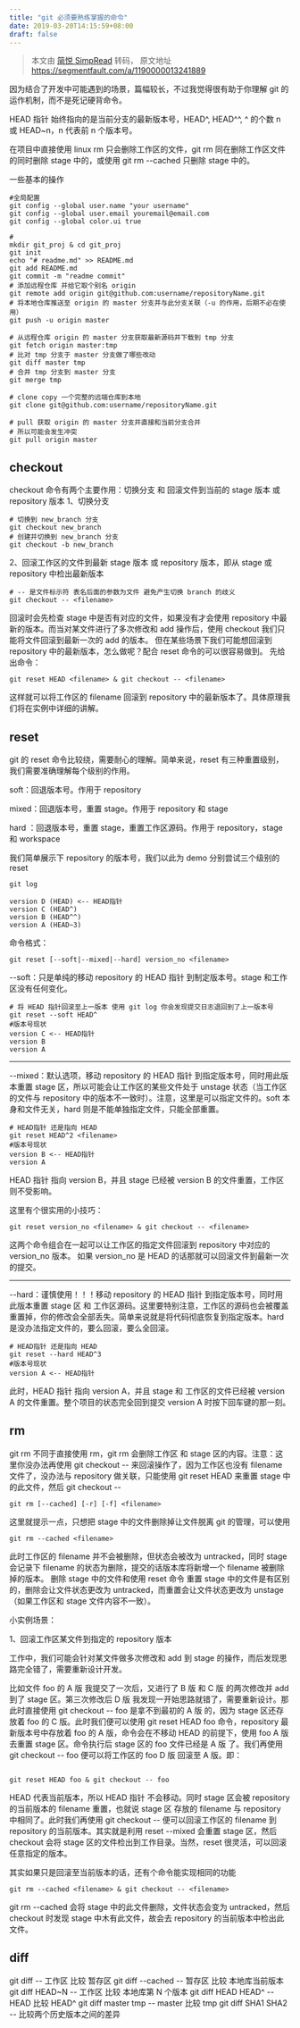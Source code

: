 ```yaml
---
title: "git 必须要熟练掌握的命令"
date: 2019-03-20T14:15:59+08:00
draft: false
---
```


> 本文由 [简悦 SimpRead](http://ksria.com/simpread/) 转码， 原文地址 https://segmentfault.com/a/1190000013241889

因为结合了开发中可能遇到的场景，篇幅较长，不过我觉得很有助于你理解 git 的运作机制，而不是死记硬背命令。

HEAD 指针 始终指向的是当前分支的最新版本号，HEAD^, HEAD^^, ^ 的个数 n 或 HEAD~n，n 代表前 n 个版本号。

在项目中直接使用 linux rm 只会删除工作区的文件，git rm 同在删除工作区文件的同时删除 stage 中的，或使用 git rm --cached 只删除 stage 中的。

一些基本的操作

```
#全局配置
git config --global user.name "your username"
git config --global user.email youremail@email.com
git config --global color.ui true

#
mkdir git_proj & cd git_proj
git init
echo "# readme.md" >> README.md
git add README.md
git commit -m "readme commit"
# 添加远程仓库 并给它取个别名 origin
git remote add origin git@github.com:username/repositoryName.git
# 将本地仓库推送至 origin 的 master 分支并与此分支关联（-u 的作用，后期不必在使用）
git push -u origin master

# 从远程仓库 origin 的 master 分支获取最新源码并下载到 tmp 分支
git fetch origin master:tmp
# 比对 tmp 分支于 master 分支做了哪些改动
git diff master tmp
# 合并 tmp 分支到 master 分支
git merge tmp

# clone copy 一个完整的远端仓库到本地
git clone git@github.com:username/repositoryName.git

# pull 获取 origin 的 master 分支并直接和当前分支合并
# 所以可能会发生冲突
git pull origin master

```

## checkout

checkout 命令有两个主要作用：切换分支 和 回滚文件到当前的 stage 版本 或 repository 版本
1、切换分支

```
# 切换到 new_branch 分支
git checkout new_branch
# 创建并切换到 new_branch 分支
git checkout -b new_branch
```

2、回滚工作区的文件到最新 stage 版本 或 repository 版本，即从 stage 或 repository 中检出最新版本

```
# -- 是文件标示符 表名后面的参数为文件 避免产生切换 branch 的歧义
git checkout -- <filename>

```

回滚时会先检查 stage 中是否有对应的文件，如果没有才会使用 repository 中最新的版本。而当对某文件进行了多次修改和 add 操作后，使用 checkout 我们只能将文件回滚到最新一次的 add 的版本。
但在某些场景下我们可能想回滚到 repository 中的最新版本，怎么做呢？配合 reset 命令的可以很容易做到。
先给出命令：

```
git reset HEAD <filename> & git checkout -- <filename>

```

这样就可以将工作区的 filename 回滚到 repository 中的最新版本了。具体原理我们将在实例中详细的讲解。

## reset

git 的 reset 命令比较绕，需要耐心的理解。简单来说，reset 有三种重置级别，我们需要准确理解每个级别的作用。

soft：回退版本号。作用于 repository

mixed：回退版本号，重置 stage。作用于 repository 和 stage

hard ：回退版本号，重置 stage，重置工作区源码。作用于 repository，stage 和 workspace

我们简单展示下 repository 的版本号，我们以此为 demo 分别尝试三个级别的 reset

```
git log

version D (HEAD) <-- HEAD指针
version C (HEAD^)
version B (HEAD^^)
version A (HEAD~3)

```

命令格式：

```
git reset [--soft|--mixed|--hard] version_no <filename>

```

--soft：只是单纯的移动 repository 的 HEAD 指针 到制定版本号。stage 和工作区没有任何变化。

```
# 将 HEAD 指针回滚至上一版本 使用 git log 你会发现提交日志退回到了上一版本号
git reset --soft HEAD^
#版本号现状
version C <-- HEAD指针
version B
version A

```

* * *

--mixed：默认选项，移动 repository 的 HEAD 指针 到指定版本号，同时用此版本重置 stage 区，所以可能会让工作区的某些文件处于 unstage 状态（当工作区的文件与 repository 中的版本不一致时）。注意，这里是可以指定文件的。soft 本身和文件无关，hard 则是不能单独指定文件，只能全部重置。

```
# HEAD指针 还是指向 HEAD 
git reset HEAD^2 <filename>
#版本号现状
version B <-- HEAD指针
version A

```

HEAD 指针 指向 version B，并且 stage 已经被 version B 的文件重置，工作区则不受影响。

这里有个很实用的小技巧：

```
git reset version_no <filename> & git checkout -- <filename>

```

这两个命令组合在一起可以让工作区的指定文件回滚到 repository 中对应的 version_no 版本。
如果 version_no 是 HEAD 的话那就可以回滚文件到最新一次的提交。

* * *

--hard：谨慎使用！！！移动 repository 的 HEAD 指针 到指定版本号，同时用此版本重置 stage 区 和 工作区源码。这里要特别注意，工作区的源码也会被覆盖重置掉，你的修改会全部丢失。简单来说就是将代码彻底恢复到指定版本。hard 是没办法指定文件的，要么回滚，要么全回滚。

```
# HEAD指针 还是指向 HEAD 
git reset --hard HEAD^3
#版本号现状
version A <-- HEAD指针

```

此时，HEAD 指针 指向 version A，并且 stage 和 工作区的文件已经被 version A 的文件重置。整个项目的状态完全回到提交 version A 时按下回车键的那一刻。

## rm

git rm 不同于直接使用 rm，git rm 会删除工作区 和 stage 区的内容。注意：这里你没办法再使用 git checkout -- <filename> 来回滚操作了，因为工作区也没有 filename 文件了，没办法与 repository 做关联，只能使用 git reset HEAD <filename> 来重置 stage 中的此文件，然后 git checkout -- <filename>

```
git rm [--cached] [-r] [-f] <filename>

```

这里就提示一点，只想把 stage 中的文件删除掉让文件脱离 git 的管理，可以使用

```
git rm --cached <filename>

```

此时工作区的 filename 并不会被删除，但状态会被改为 untracked，同时 stage 会记录下 filename 的状态为删除，提交的话版本库将新增一个 filename 被删除掉的版本。
删除 stage 中的文件和使用 reset 命令 重置 stage 中的文件是有区别的，删除会让文件状态更改为 untracked，而重置会让文件状态更改为 unstage（如果工作区和 stage 文件内容不一致）。

小实例场景：

1、回滚工作区某文件到指定的 repository 版本

工作中，我们可能会针对某文件做多次修改和 add 到 stage 的操作，而后发现思路完全错了，需要重新设计开发。

比如文件 foo 的 A 版 我提交了一次后，又进行了 B 版 和 C 版 的两次修改并 add 到了 stage 区。第三次修改后 D 版 我发现一开始思路就错了，需要重新设计。那此时直接使用 git checkout -- foo 是拿不到最初的 A 版 的，因为 stage 区还存放着 foo 的 C 版。此时我们便可以使用 git reset HEAD foo 命令，repository 最新版本号中存放着 foo 的 A 版，命令会在不移动 HEAD 的前提下，使用 foo A 版 去重置 stage 区。命令执行后 stage 区的 foo 文件已经是 A 版 了。我们再使用 git checkout -- foo 便可以将工作区的 foo D 版 回滚至 A 版。即：

```

git reset HEAD foo & git checkout -- foo

```

HEAD 代表当前版本，所以 HEAD 指针 不会移动。同时 stage 区会被 repository 的当前版本的 filename 重置，也就说 stage 区 存放的 filename 与 repository 中相同了。此时我们再使用 git checkout -- <filename> 便可以回滚工作区的 filename 到 repository 的当前版本。其实就是利用 reset --mixed 会重置 stage 区，然后 checkout 会将 stage 区的文件检出到工作目录。当然，reset 很灵活，可以回滚任意指定的版本。

其实如果只是回滚至当前版本的话，还有个命令能实现相同的功能

```
git rm --cached <filename> & git checkout -- <filename>

```

git rm --cached <filename> 会将 stage 中的此文件删除，文件状态会变为 untracked，然后 checkout 时发现 stage 中木有此文件，故会去 repository 的当前版本中检出此文件。

## diff

git diff -- <filename> 工作区 比较 暂存区
git diff --cached -- <filename> 暂存区 比较 本地库当前版本
git diff HEAD~N -- <filename> 工作区 比较 本地库第 N 个版本
git diff HEAD HEAD^ -- <filename> HEAD 比较 HEAD^
git diff master tmp -- <filename> master 比较 tmp
git diff SHA1 SHA2 -- <filename> 比较两个历史版本之间的差异